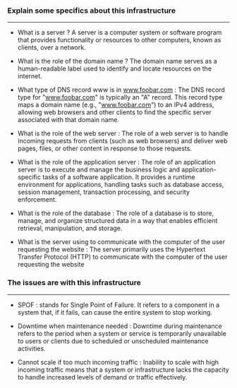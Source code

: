 ### Explain some specifics about this infrastructure
------------
- What is a server ?
A server is a computer system or software program that provides functionality or resources to other computers, known as clients, over a network.

- What is the role of the domain name ?
The domain name serves as a human-readable label used to identify and locate resources on the internet.

- What type of DNS record www is in www.foobar.com :
The DNS record type for "www.foobar.com" is typically an "A" record. This record type maps a domain name (e.g., "www.foobar.com") to an IPv4 address, allowing web browsers and other clients to find the specific server associated with that domain name.

- What is the role of the web server :
The role of a web server is to handle incoming requests from clients (such as web browsers) and deliver web pages, files, or other content in response to those requests.

- What is the role of the application server :
The role of an application server is to execute and manage the business logic and application-specific tasks of a software application. It provides a runtime environment for applications, handling tasks such as database access, session management, transaction processing, and security enforcement.

- What is the role of the database :
The role of a database is to store, manage, and organize structured data in a way that enables efficient retrieval, manipulation, and storage.

- What is the server using to communicate with the computer of the user requesting the website :
The server primarily uses the Hypertext Transfer Protocol (HTTP) to communicate with the computer of the user requesting the website

### The issues are with this infrastructure
------------
- SPOF :
stands for Single Point of Failure. It refers to a component in a system that, if it fails, can cause the entire system to stop working.

- Downtime when maintenance needed : 
Downtime during maintenance refers to the period when a system or service is temporarily unavailable to users or clients due to scheduled or unscheduled maintenance activities.

- Cannot scale if too much incoming traffic :
Inability to scale with high incoming traffic means that a system or infrastructure lacks the capacity to handle increased levels of demand or traffic effectively. 
